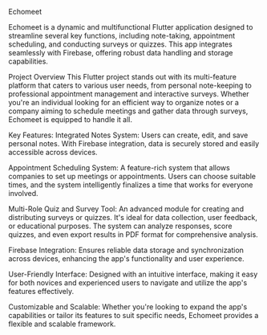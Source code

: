 Echomeet

Echomeet is a dynamic and multifunctional Flutter application designed to streamline several key functions, including note-taking, appointment scheduling, and conducting surveys or quizzes. This app integrates seamlessly with Firebase, offering robust data handling and storage capabilities.

Project Overview
This Flutter project stands out with its multi-feature platform that caters to various user needs, from personal note-keeping to professional appointment management and interactive surveys. Whether you're an individual looking for an efficient way to organize notes or a company aiming to schedule meetings and gather data through surveys, Echomeet is equipped to handle it all.

Key Features:
Integrated Notes System: Users can create, edit, and save personal notes. With Firebase integration, data is securely stored and easily accessible across devices.

Appointment Scheduling System: A feature-rich system that allows companies to set up meetings or appointments. Users can choose suitable times, and the system intelligently finalizes a time that works for everyone involved.

Multi-Role Quiz and Survey Tool: An advanced module for creating and distributing surveys or quizzes. It's ideal for data collection, user feedback, or educational purposes. The system can analyze responses, score quizzes, and even export results in PDF format for comprehensive analysis.

Firebase Integration: Ensures reliable data storage and synchronization across devices, enhancing the app's functionality and user experience.

User-Friendly Interface: Designed with an intuitive interface, making it easy for both novices and experienced users to navigate and utilize the app's features effectively.

Customizable and Scalable: Whether you're looking to expand the app's capabilities or tailor its features to suit specific needs, Echomeet provides a flexible and scalable framework.
